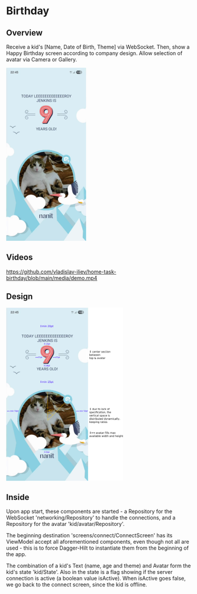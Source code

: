 # Birthday
## Overview
Receive a kid's [Name, Date of Birth, Theme] via WebSocket. Then, show a Happy Birthday screen according to company design. Allow selection of avatar via Camera or Gallery.

[<img src="media/screenshot.png" alt="media/screenshot" height="468" width="216">](https://github.com/vladislav-iliev/home-task-birthday/blob/main/media/screenshot.png)

## Videos
https://github.com/vladislav-iliev/home-task-birthday/blob/main/media/demo.mp4

## Design
[<img src="media/spec.png" alt="/media/spec" height="468" width="316">](https://github.com/vladislav-iliev/home-task-birthday/blob/main/media/spec.png)

## Inside

Upon app start, these components are started - a Repository for the WebSocket 'networking/Repository' to handle the connections, and a Repository for the avatar 'kid/avatar/Repository'.

The beginning destination 'screens/connect/ConnectScreen' has its ViewModel accept all aforementioned components, even though not all are used - this is to force Dagger-Hilt to instantiate them from the beginning of the app.

The combination of a kid's Text (name, age and theme) and Avatar form the kid's state 'kid/State'. Also 
in the state is a flag showing if the server connection is active (a boolean value isActive). When isActive goes false,
 we go back to the connect screen, since the kid is offline.
